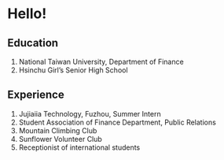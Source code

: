 <!DOCTYPE html>
<html>
<head>
  <title>About Vivian</title>
</head>
<body>
 <h1> Hello! </h1>
 <h2>Education</h2>
  <ol>
   <li>National Taiwan University, Department of Finance</li>
   <li>Hsinchu Girl’s Senior High School</li>
  </ol>
 <h2>Experience</h2>
  <ol>
    <li>Jujiaiia Technology, Fuzhou, Summer Intern </li>
    <li>Student Association of Finance Department, Public Relations</li>
    <li>Mountain Climbing Club</li>
    <li>Sunflower Volunteer Club</li>  
    <li>Receptionist of international students</li>
 <body>

